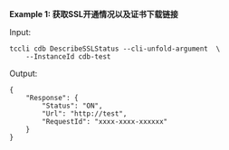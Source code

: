 **Example 1: 获取SSL开通情况以及证书下载链接**



Input: 

```
tccli cdb DescribeSSLStatus --cli-unfold-argument  \
    --InstanceId cdb-test
```

Output: 
```
{
    "Response": {
        "Status": "ON",
        "Url": "http://test",
        "RequestId": "xxxx-xxxx-xxxxxx"
    }
}
```

